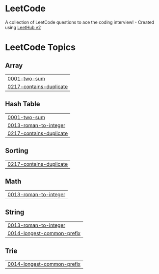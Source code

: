 # LeetCode
A collection of LeetCode questions to ace the coding interview! - Created using [LeetHub v2](https://github.com/arunbhardwaj/LeetHub-2.0)

<!---LeetCode Topics Start-->
# LeetCode Topics
## Array
|  |
| ------- |
| [0001-two-sum](https://github.com/joserafaelSH/LeetCode/tree/master/0001-two-sum) |
| [0217-contains-duplicate](https://github.com/joserafaelSH/LeetCode/tree/master/0217-contains-duplicate) |
## Hash Table
|  |
| ------- |
| [0001-two-sum](https://github.com/joserafaelSH/LeetCode/tree/master/0001-two-sum) |
| [0013-roman-to-integer](https://github.com/joserafaelSH/LeetCode/tree/master/0013-roman-to-integer) |
| [0217-contains-duplicate](https://github.com/joserafaelSH/LeetCode/tree/master/0217-contains-duplicate) |
## Sorting
|  |
| ------- |
| [0217-contains-duplicate](https://github.com/joserafaelSH/LeetCode/tree/master/0217-contains-duplicate) |
## Math
|  |
| ------- |
| [0013-roman-to-integer](https://github.com/joserafaelSH/LeetCode/tree/master/0013-roman-to-integer) |
## String
|  |
| ------- |
| [0013-roman-to-integer](https://github.com/joserafaelSH/LeetCode/tree/master/0013-roman-to-integer) |
| [0014-longest-common-prefix](https://github.com/joserafaelSH/LeetCode/tree/master/0014-longest-common-prefix) |
## Trie
|  |
| ------- |
| [0014-longest-common-prefix](https://github.com/joserafaelSH/LeetCode/tree/master/0014-longest-common-prefix) |
<!---LeetCode Topics End-->